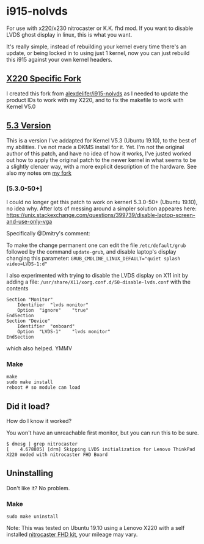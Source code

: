 # i915-nolvds
For use with x220/x230 nitrocaster or K.K. fhd mod. If you want to disable LVDS ghost display in linux, this is what you want. 

It's really simple, instead of rebuilding your kernel every time there's an update, or being locked in to using just 1 kernel, now you can just rebuild this i915 against your own kernel headers.

## [X220 Specific Fork](https://github.com/dorianfm/i915-nolvds)

I created this fork from [alexdelifer/i915-nolvds](https://github.com/alexdelifer/i915-nolvds) as I needed to update the product IDs to work with my X220, and to fix the makefile to work with Kernel V5.0

## [5.3 Version](https://github.com/dorianfm/i915-nolvds/tree/master/5.3)

This is a version I've addapted for Kernel V5.3 (Ubuntu 19.10), to the best of my abilities. I've not made a DKMS install for it. Yet. I'm not the original author of this patch, and have no idea of how it works, I've justed worked out how to apply the original patch
to the newer kernel in what seems to be a slightly clenaer way, with a more explicit description of the hardware. See also my notes om [my fork](https://github.com/dorianfm/i915-nolvds)

### [5.3.0-50+]

I could no longer get this patch to work on kernerl 5.3.0-50+ (Ubuntu 19.10), no idea why. After lots of messing around a simpler solution appeares here:
https://unix.stackexchange.com/questions/399739/disable-laptop-screen-and-use-only-vga

Specifically @Dmitry's comment:

To make the change permanent one can edit the file ```/etc/default/grub``` followed by the command ```update-grub```, and disable laptop's display changing this parameter: ```GRUB_CMDLINE_LINUX_DEFAULT="quiet splash video=LVDS-1:d"```

I also experimented with trying to disable the LVDS display on X11 init by adding a file:
```/usr/share/X11/xorg.conf.d/50-disable-lvds.conf``` with the contents 

```
Section "Monitor"
	Identifier 	"lvds monitor"
	Option	"ignore"	"true"
EndSection
Section "Device"
	Identifier	"onboard"
	Option	"LVDS-1"	"lvds monitor"
EndSection
```

which also helped. YMMV


### Make
```
make
sudo make install
reboot # so module can load
```
## Did it load?
How do I know it worked?

You won't have an unreachable first monitor, but you can run this to be sure.
``` 
$ dmesg | grep nitrocaster
[    4.678805] [drm] Skipping LVDS initialization for Lenovo ThinkPad X220 moded with nitrocaster FHD Board
```
## Uninstalling

Don't like it? No problem.

### Make
```
sudo make uninstall
```

Note: This was tested on Ubuntu 19.10 using a Lenovo X220 with a self installed [nitrocaster FHD kit](https://nitrocaster.me/store/x220-x230-fhd-mod-kit.html),  your mileage may vary. 

